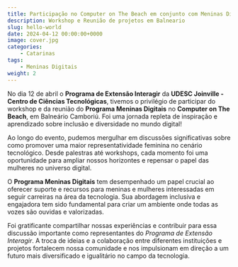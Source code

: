 ```yaml
---
title: Participação no Computer on The Beach em conjunto com Meninas Digitais
description: Workshop e Reunião de projetos em Balneario
slug: hello-world
date: 2024-04-12 00:00:00+0000
image: cover.jpg
categories:
    - Catarinas
tags:
    - Meninas Digitais
weight: 2 
---
```


No dia 12 de abril o **Programa de Extensão Interagir** da **UDESC Joinville - Centro de Ciências Tecnológicas**, tivemos o privilégio de participar do workshop e da reunião do **Programa Meninas Digitais** no **Computer on The Beach**, em Balneário Camboriú. Foi uma jornada repleta de inspiração e aprendizado sobre inclusão e diversidade no mundo digital!

Ao longo do evento, pudemos mergulhar em discussões significativas sobre como promover uma maior representatividade feminina no cenário tecnológico. Desde palestras até workshops, cada momento foi uma oportunidade para ampliar nossos horizontes e repensar o papel das mulheres no universo digital.

O **Programa Meninas Digitais** tem desempenhado um papel crucial ao oferecer suporte e recursos para meninas e mulheres interessadas em seguir carreiras na área da tecnologia. Sua abordagem inclusiva e engajadora tem sido fundamental para criar um ambiente onde todas as vozes são ouvidas e valorizadas.

Foi gratificante compartilhar nossas experiências e contribuir para essa discussão importante como representantes do *Programa de Extensão Interagir*. A troca de ideias e a colaboração entre diferentes instituições e projetos fortalecem nossa comunidade e nos impulsionam em direção a um futuro mais diversificado e igualitário no campo da tecnologia.